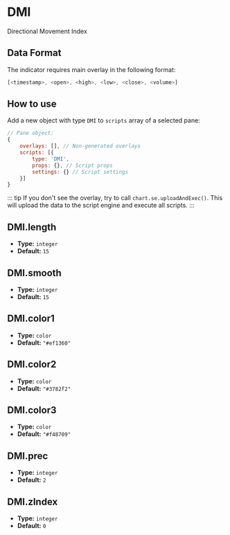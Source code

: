 # DMI

Directional Movement Index

## Data Format

The indicator requires main overlay in the following format:

```js
[<timestamp>, <open>, <high>, <low>, <close>, <volume>]
```

## How to use

Add a new object with type `DMI` to `scripts` array of a selected pane:
```js
// Pane object:
{
    overlays: [], // Non-generated overlays
    scripts: [{
        type: 'DMI',
        props: {}, // Script props
        settings: {} // Script settings
    }]
}
```

::: tip
If you don't see the overlay, try to call `chart.se.uploadAndExec()`. This will upload the data to the script engine and execute all scripts.
:::

## DMI.length
- **Type:** `integer`
- **Default:** `15`

## DMI.smooth
- **Type:** `integer`
- **Default:** `15`

## DMI.color1
- **Type:** `color`
- **Default:** `"#ef1360"`

## DMI.color2
- **Type:** `color`
- **Default:** `"#3782f2"`

## DMI.color3
- **Type:** `color`
- **Default:** `"#f48709"`

## DMI.prec
- **Type:** `integer`
- **Default:** `2`

## DMI.zIndex
- **Type:** `integer`
- **Default:** `0`

